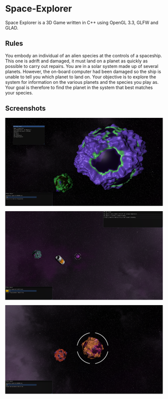# Space-Explorer
Space Explorer is a 3D Game written in C++ using OpenGL 3.3, GLFW and GLAD.

## Rules
You embody an individual of an alien species at the controls of a spaceship. This one is adrift and damaged, it must land on a planet as quickly as possible to carry out repairs. 
You are in a solar system made up of several planets. 
However, the on-board computer had been damaged so the ship is unable to tell you which planet to land on. 
Your objective is to explore the system for information on the various planets and the species you play as. 
Your goal is therefore to find the planet in the system that best matches your species.

## Screenshots
![screenshot01](doc/Space_Explorer_01.PNG)

![[screenshot02]](doc/Space_Explorer_02.PNG)

![[screenshot03]](doc/Space_Explorer_03.PNG)